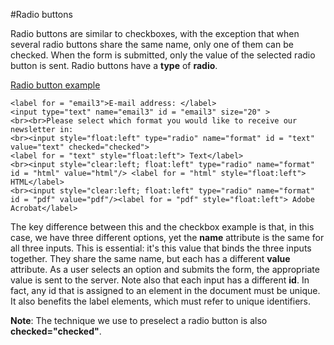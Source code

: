 #Radio buttons

Radio buttons are similar to checkboxes, with the exception that when several radio buttons share the same name, 
only one of them can be checked. When the form is submitted, only the value of the selected radio button is sent. 
Radio buttons have a **type** of **radio**.

<a href="archives/Class Htmls/form9.htm" target = "_blank">Radio button example</a>

~~~
<label for = "email3">E-mail address: </label>
<input type="text" name="email3" id = "email3" size="20" >
<br><br>Please select which format you would like to receive our newsletter in:
<br><input style="float:left" type="radio" name="format" id = "text" value="text" checked="checked">
<label for = "text" style="float:left"> Text</label>
<br><input style="clear:left; float:left" type="radio" name="format" id = "html" value="html"/> <label for = "html" style="float:left"> HTML</label>
<br><input style="clear:left; float:left" type="radio" name="format" id = "pdf" value="pdf"/><label for = "pdf" style="float:left"> Adobe Acrobat</label>
~~~

The key difference between this and the checkbox example is that, in this case, we have three different options, 
yet the **name** attribute is the same for all three inputs. This is essential: it's this value that binds the three inputs together. 
They share the same name, but each has a different **value** attribute. As a user selects an option and submits the form, 
the appropriate value is sent to the server.
Note also that each input has a different **id**. In fact, any id that is assigned to an element in the document must be unique. 
It also benefits the label elements, which must refer to unique identifiers.

**Note**: The technique we use to preselect a radio button is also **checked="checked"**.